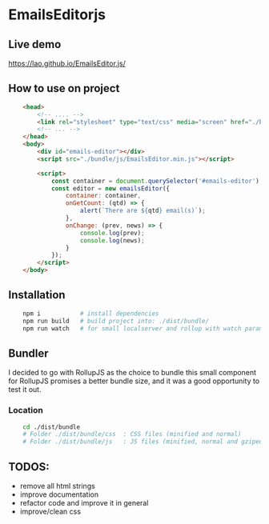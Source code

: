 # EmailsEditorjs

## Live demo
https://lao.github.io/EmailsEditor.js/

## How to use on project
```html
    <head>
        <!-- .... -->
        <link rel="stylesheet" type="text/css" media="screen" href="./bundle/css/bundle.css">
        <!-- ... -->
    </head>
    <body>
        <div id="emails-editor"></div>
        <script src="./bundle/js/EmailsEditor.min.js"></script>

        <script>
            const container = document.querySelector('#emails-editor');
            const editor = new emailsEditor({
                container: container, 
                onGetCount: (qtd) => {
                    alert(`There are ${qtd} email(s)`);
                },
                onChange: (prev, news) => {
                    console.log(prev);
                    console.log(news);
                }
            });
        </script>
    </body>
```

## Installation
```bash
    npm i           # install dependencies
    npm run build   # build project into: ./dist/bundle/
    npm run watch   # for small localserver and rollup with watch param
```

## Bundler
I decided to go with RollupJS as the choice to bundle this small component for RollupJS promises a better bundle size, and it was a good opportunity to test it out.

### Location
```bash
    cd ./dist/bundle
    # Folder ./dist/bundle/css  : CSS files (minified and normal)
    # Folder ./dist/bundle/js   : JS files (minified, normal and gziped)
```

## TODOS:
* remove all html strings
* improve documentation
* refactor code and improve it in general
* improve/clean css